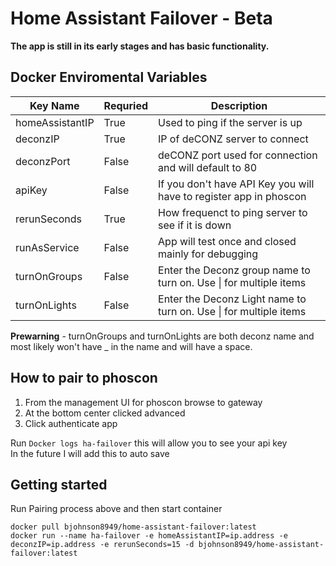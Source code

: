 # Home Assistant Failover - Beta


**The app is still in its early stages and has basic functionality.**


## Docker Enviromental Variables

| Key Name        | Requried | Description                                                        |
| --------------- | -------- | ------------------------------------------------------------------ |
| homeAssistantIP | True     | Used to ping if the server is up                                   |
| deconzIP        | True     | IP of deCONZ server to connect                                     |
| deconzPort      | False    | deCONZ port used for connection and will default to 80             |
| apiKey          | False    | If you don't have API Key you will have to register app in phoscon |
| rerunSeconds    | True     | How frequenct to ping server to see if it is down                  |
| runAsService    | False    | App will test once and closed mainly for debugging                 |
| turnOnGroups    | False    | Enter the Deconz group name to turn on. Use \| for multiple items  |
| turnOnLights    | False    | Enter the Deconz Light name to turn on. Use \| for multiple items  |

**Prewarning** - turnOnGroups and turnOnLights are both deconz name and most likely won't have _ in the name and will have a space. 

## How to pair to phoscon
1. From the management UI for phoscon browse to gateway
2. At the bottom center clicked advanced
3. Click authenticate app


Run `Docker logs ha-failover` this will allow you to see your api key  
In the future I will add this to auto save


## Getting started

Run Pairing process above and then start container
```
docker pull bjohnson8949/home-assistant-failover:latest
docker run --name ha-failover -e homeAssistantIP=ip.address -e deconzIP=ip.address -e rerunSeconds=15 -d bjohnson8949/home-assistant-failover:latest
```
